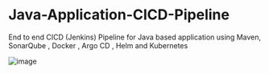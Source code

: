 # Java-Application-CICD-Pipeline

End to end CICD (Jenkins) Pipeline for Java based application using Maven, SonarQube , Docker , Argo CD , Helm and Kubernetes

![image](https://github.com/Tukarambarure/Java-Application-CICD-Pipeline/assets/95771731/14ab6d5f-ceab-4632-809f-ef34dadd04b3)
